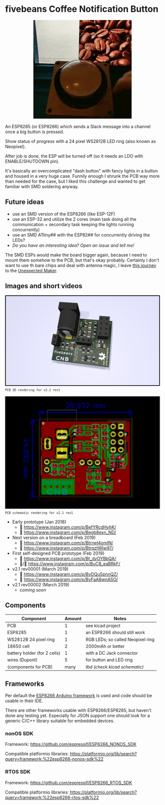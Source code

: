 # fivebeans Coffee Notification Button

<p align="center">
  <img width="320" height="320" src="./images/cnb-v2-prototype.gif">
</p>

An ESP8285 (or ESP8266) which sends a Slack message into a channel once a big button is pressed.

Show status of progress with a 24 pixel WS2812B LED ring (also known as Neopixel).

After job is done, the ESP will be turned off (so it needs an LDO with ENABLE/SHUTDOWN pin).

It's basically an overcomplicated "dash button" with fancy lights in a button and housed in a very huge case.
Funnily enough I shrunk the PCB way more than needed for the case, but I liked this challenge and wanted to get familiar with SMD soldering anyway.

## Future ideas

* use an SMD version of the ESP8266 (like ESP-12F)
* use an ESP-32 and utilize the 2 cores (main task doing all the communication + secondary task keeping the lights running concurrently)
* use an SMD ATtiny## with the ESP82## for concurrently driving the LEDs?
* _Do you have an interesting idea? Open an issue and tell me!_

The SMD ESPs would make the board bigger again, because I need to mount them somehow to the PCB, but that's okay probably. Certainly I don't want to use th bare chips and deal with antenna magic, I leave [this journey](https://www.youtube.com/watch?v=am68wkDK9UE) to the [Unexpected Maker](https://github.com/unexpectedmaker).

## Images and short videos

![PCB 3D rendering for v2.1 rev00002](./images/rev00002-3d.png)
<small>`PCB 3D rendering for v2.1 rev1`</small>

![PCB schematic rendering for v2.1 rev00002](./images/rev00002-pcb.png)
<small>`PCB schematic rendering for v2.1 rev1`</small>

* Early prototype (Jan 2018)
  * 🎥 https://www.instagram.com/p/BefYRcdHyhK/
  * 📸 https://www.instagram.com/p/Begb8exn_ND/
* Next version on a breadboard (Feb 2019)
  * 🎥 https://www.instagram.com/p/Btrnet4omIN/
  * 📸 https://www.instagram.com/p/BtrqztWIw97/
* First self-designed PCB prototype (Feb 2019)
  * 📸 https://www.instagram.com/p/Bt_dyOYBbQA/
  * 🎥/📸 https://www.instagram.com/p/BuC8_eaBRkF/
* v2.1 rev00001 (March 2019)
  * 📸 https://www.instagram.com/p/BvDQuSpnnQZ/
  * 📸 https://www.instagram.com/p/BvFaA8wnASO/
* v2.1 rev00002 (March 2019)
  * _coming soon_

## Components

| Component  | Amount  | Notes  |
|---|---|---|
| PCB  | 1  | see kicad project  |
| ESP8285  | 1  | an ESP8266 should still work  |
| WS2812B 24 pixel ring  | 1  | RGB LEDs; so called Neopixel ring  |
| 18650 cell  | 2  | 2000mAh or better  |
| battery holder (for 2 cells)  | 1  | with a DC Jack connector  |
| wires (Dupont)  | 5  | for button and LED ring  |
| (components for PCB)  | many  | _tbd (check kicad schematic)_ |

## Frameworks

Per default the [ESP8266 Arduino framework](https://github.com/esp8266/Arduino) is used and code should be usable in their IDE.

There are other frameworks usable with ESP8266/ESP8285, but haven't done any testing yet.
Especially for JSON support one should look for a generic C/C++ library suitable for embedded devices.

### nonOS SDK

Framework: https://github.com/espressif/ESP8266_NONOS_SDK

Compatible platformio libraries: https://platformio.org/lib/search?query=framework:%22esp8266-nonos-sdk%22

### RTOS SDK

Framework: https://github.com/espressif/ESP8266_RTOS_SDK

Compatible platformio libraries: https://platformio.org/lib/search?query=framework:%22esp8266-rtos-sdk%22
